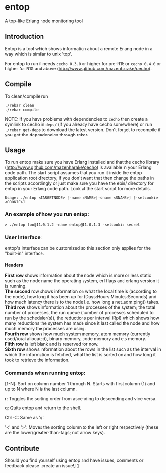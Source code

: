 # entop
A top-like Erlang node monitoring tool


## Introduction
Entop is a tool which shows information about a remote Erlang node in a way which is similar to unix 'top'. 

For entop to run it needs `cecho 0.3.0` or higher for pre-R15 or `cecho 0.4.0` or higher for R15 and above
(http://www.github.com/mazenharake/cecho).

## Compile
To clean/compile run

    ./rebar clean
    ./rebar compile

NOTE: If you have problems with dependencies to `cecho` then create a symlink to cecho in `deps/` (if you already have cecho somewhere) or run `./rebar get-deps` to download the latest version. Don't forget to recompile if you get the dependencies through rebar.

## Usage
To run entop make sure you have Erlang installed and that the cecho library (http://www.github.com/mazenharake/cecho) is available in your Erlang code path. The start script assumes that you run it inside the entop application root directory, if you don't want that then change the paths in the scripts accordingly or just make sure you have the ebin/ directory for entop in your Erlang code path. Look at the start script for more details.

    Usage: ./entop <TARGETNODE> [-name <NAME>|-sname <SNAME>] [-setcookie <COOKIE>]

### An example of how you run entop:

    > ./entop foo@11.0.1.2 -name entop@11.0.1.3 -setcookie secret

### User Interface:
entop's interface can be customized so this section only applies for the "built-in" interface.

#### Headers
**First row** shows information about the node which is more or less static such as the node name the operating system, erl flags and erlang version it is running.    
**The second** row shows information on what the local time is (according to the node), how long it has been up for (Days:Hours:Minutes:Seconds) and how much latency there is to the node I.e. how long a net_adm:ping() takes.    
**Third row** shows information about the processes of the system; the total number of processes, the run queue (number of processes scheduled to run by the scheduler(s)), the reductions per interval (RpI) which shows how many reductions the system has made since it last called the node and how much memory the processes are using.   
**Fourth row** shows how much system memory, atom memory (currently used/total allocated), binary memory, code memory and ets memory.    
**Fifth row** is left blank and is reserved for now.    
**Sixth row** shows information about the rows in the list such as the interval in which the information is fetched, what the list is sorted on and how long it took to retrieve the information.

### Commands when running entop:

[1-N]: 
  Sort on column number 1 through N. Starts with first column (1) and up to N
  where N is the last column.
    
r:
  Toggles the sorting order from ascending to descending and vice versa.

q:
  Quits entop and return to the shell.

Ctrl-C:
  Same as 'q'.

'<' and '>':
  Moves the sorting column to the left or right respectively (these are the lower/greater-than-tags; not arrow keys).

Contribute
----------
Should you find yourself using entop and have issues, comments or feedback please [create an issue!] [1]

[1]: http://github.com/mazenharake/entop/issues "entop issues"
